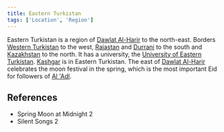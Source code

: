 ```yaml
---
title: Eastern Turkistan
tags: ['Location', 'Region']
---
```

Eastern Turkistan is a region of [Dawlat Al-Harir](wiki/Dawlat%20Al-Harir.md) to the north-east. Borders [Western Turkistan](wiki/Western%20Turkistan.md) to the west, [Rajastan](wiki/Rajastan.md) and [Durrani](wiki/Durrani.md) to the south and [Kazakhstan](wiki/Kazakhstan.md) to the north. It has a university, the [University of Eastern Turkistan](wiki/University%20of%20Eastern%20Turkistan.md). [Kashgar](wiki/Kashgar.md) is in Eastern Turkistan. The east of [Dawlat Al-Harir](wiki/Dawlat%20Al-Harir.md) celebrates the moon festival in the spring, which is the most important Eid for followers of [Al 'Adl](wiki/Al%20Adl.md).

## References
- Spring Moon at Midnight 2
- Silent Songs 2
